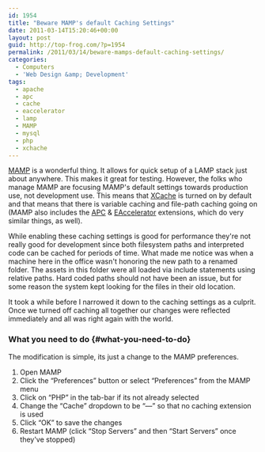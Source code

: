 ```yaml
---
id: 1954
title: "Beware MAMP's default Caching Settings"
date: 2011-03-14T15:20:46+00:00
layout: post
guid: http://top-frog.com/?p=1954
permalink: /2011/03/14/beware-mamps-default-caching-settings/
categories:
  - Computers
  - 'Web Design &amp; Development'
tags:
  - apache
  - apc
  - cache
  - eaccelerator
  - lamp
  - MAMP
  - mysql
  - php
  - xchache
---
```

[MAMP](http://www.mamp.info/) is a wonderful thing. It allows for quick setup of a LAMP stack just about anywhere. This makes it great for testing. However, the folks who manage MAMP are focusing MAMP's default settings towards production use, not development use. This means that [XCache](http://xcache.lighttpd.net/) is turned on by default and that means that there is variable caching and file-path caching going on (MAMP also includes the [APC](http://php.net/apc) & [EAccelerator](http://eaccelerator.net/) extensions, which do very similar things, as well).



While enabling these caching settings is good for performance they're not really good for development since both filesystem paths and interpreted code can be cached for periods of time. What made me notice was when a machine here in the office wasn't honoring the new path to a renamed folder. The assets in this folder were all loaded via include statements using relative paths. Hard coded paths should not have been an issue, but for some reason the system kept looking for the files in their old location. 

It took a while before I narrowed it down to the caching settings as a culprit. Once we turned off caching all together our changes were reflected immediately and all was right again with the world.

### What you need to do {#what-you-need-to-do}

The modification is simple, its just a change to the MAMP preferences. 

  1. Open MAMP
  2. Click the &#8220;Preferences&#8221; button or select &#8220;Preferences&#8221; from the MAMP menu
  3. Click on &#8220;PHP&#8221; in the tab-bar if its not already selected
  4. Change the &#8220;Cache&#8221; dropdown to be &#8220;&ndash;&ndash;&#8221; so that no caching extension is used
  5. Click &#8220;OK&#8221; to save the changes
  6. Restart MAMP (click &#8220;Stop Servers&#8221; and then &#8220;Start Servers&#8221; once they've stopped)
